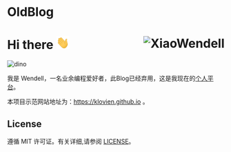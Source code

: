 # OldBlog
# Hi there <img src="https://raw.githubusercontent.com/XiaoWendell/XiaoWendell/master/images/wave.gif" width="30px" height="30px" /> <img align="right" src="https://profile-counter.glitch.me/XiaoWendell/count.svg" alt="XiaoWendell" />

![dino](https://raw.githubusercontent.com/XiaoWendell/ProjectAssets/master/images/GIF/dino.gif "dino")

我是 Wendell，一名业余编程爱好者，此Blog已经弃用，这是我现在的[个人平台](https://XiaoWendell.github.io/)。

本项目示范网站地址为：https://klovien.github.io 。

## License

遵循 MIT 许可证。有关详细,请参阅 [LICENSE](https://github.com/XiaoWendell/OldBlog/blob/master/LICENSE)。
